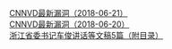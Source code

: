   
[CNNVD最新漏洞（2018-06-21）](http://www.dianyue.me/archives/731/zn3t9jom6443cqh4/)  
[CNNVD最新漏洞（2018-06-20）](http://www.dianyue.me/archives/723/m16rzb1i4kiptjrr/)  
[浙江省委书记车俊讲话等文稿5篇（附目录）](http://www.dianyue.me/archives/931/jtc6zdmclwollztv/)